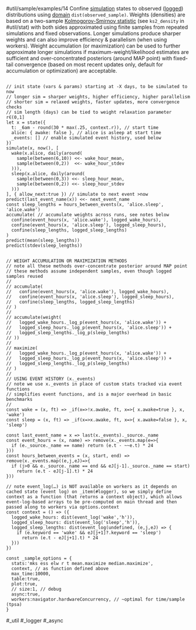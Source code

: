 #util/sample/examples/14 Confine [simulation](#util/sim) states to observed ([logged](#logger)) distributions using [domain](#///domains) `dist(observed_sample)`. Weights (densities) are based on a two-sample [Kolmogorov-Smirnov statistic](https://en.wikipedia.org/wiki/Kolmogorov–Smirnov_test#Kolmogorov–Smirnov_statistic) (see `ks2_density` in #util/stat) with both sides approximated using finite samples from repeated simulations and fixed observations. Longer simulations produce sharper weights and can also improve efficiency & parallelism (when using workers). Weight accumulation (or maximization) can be used to further approximate longer simulations if maximum-weight/likelihood estimates are sufficient and over-concentrated posteriors (around MAP point) with fixed-tail convergence (based on most recent updates only, default for accumulation or optimization) are acceptable.
```js:js_input

// init state (vars & params) starting at -X days, to be simulated to now
// longer sim = sharper weights, higher efficiency, higher parallelism
// shorter sim = relaxed weights, faster updates, more convergence checks
// sim length (days) can be tied to weight relaxation parameter r∈(0,1]
let x = state({
  t: _6am - round(30 * max(.25, context.r)), // start time
  alice: { awake: false }, // alice is asleep at start time
  _events: [] // enable simulated event history, used below
})
simulate(x, now(), [
  wake(x.alice, daily(around(
    sample(between(6,10)) <<- wake_hour_mean,
    sample(between(0,2))  <<- wake_hour_stdev
  ))),
  sleep(x.alice, daily(around(
    sample(between(0,3)) <<- sleep_hour_mean,
    sample(between(0,2)) <<- sleep_hour_stdev
  )))
], { allow_next:true }) // simulate to next event >now
predict(last_event_name(x)) <<- next_event_name
const sleep_lengths = hours_between_events(x, 'alice.sleep', 'alice.wake')
accumulate( // accumulate weights across runs, see notes below
  confine(event_hours(x, 'alice.wake'), logged_wake_hours),
  confine(event_hours(x, 'alice.sleep'), logged_sleep_hours),
  confine(sleep_lengths, logged_sleep_lengths)
)
predict(mean(sleep_lengths))
predict(stdev(sleep_lengths))

```
```js:js_removed

// WEIGHT ACCUMULATION OR MAXIMIZATION METHODS
// note all these methods over-concentrate posterior around MAP point
// these methods assume independent samples, even though logged samples reused
//
// accumulate(
//   confine(event_hours(x, 'alice.wake'), logged_wake_hours),
//   confine(event_hours(x, 'alice.sleep'), logged_sleep_hours),
//   confine(sleep_lengths, logged_sleep_lengths)
// )
//
// accumulate(weight(
//   logged_wake_hours._log_p(event_hours(x, 'alice.wake')) +
//   logged_sleep_hours._log_p(event_hours(x, 'alice.sleep')) +
//   logged_sleep_lengths._log_p(sleep_lengths)
// ))
//
// maximize(
//   logged_wake_hours._log_p(event_hours(x, 'alice.wake')) +
//   logged_sleep_hours._log_p(event_hours(x, 'alice.sleep')) +
//   logged_sleep_lengths._log_p(sleep_lengths)
// )
//
// USING EVENT HISTORY (x._events)
// note we use x._events in place of custom stats tracked via event functions
// simplifies event functions, and is a major overhead in basic benchmarks
//
const wake = (x, ft) => _if(x=>!x.awake, ft, x=>{ x.awake=true }, x, 'wake')
const sleep = (x, ft) => _if(x=>x.awake, ft, x=>{ x.awake=false }, x, 'sleep')

const last_event_name = x => last(x._events)._source._name
const event_hours = (x, name) => remove(x._events.map(e=>{
  if (e._source._name == name) return (e.t - ~~e.t) * 24
}))
const hours_between_events = (x, start, end) => remove(x._events.map((e,j,eJ)=>{
  if (j>0 && e._source._name == end && eJ[j-1]._source._name == start)
    return (e.t - eJ[j-1].t) * 24
}))

// note event_log(…) is NOT available on workers as it depends on cached state (event log) on _item(#logger), so we simply define context as a function (that returns a context object), which allows event-log-based arrays to be pre-computed on main thread and then passed along to workers via options.context
const context = () => ({
  logged_wake_hours: dist(event_log('wake','h')),
  logged_sleep_hours: dist(event_log('sleep','h')),
  logged_sleep_lengths: dist(event_log(undefined, (e,j,eJ) => {
    if (e.keyword == 'wake' && eJ[j+1]?.keyword == 'sleep')
      return (e.t - eJ[j+1].t) * 24
  }))
})

const _sample_options = {
  stats:'mks ess elw r t mean.maximize median.maximize',
  context, // as function defined above
  max_time:10000,
  table:true,
  plot:true,
  // size:1, // debug
  async:true,
  workers:navigator.hardwareConcurrency, // ~optimal for time/sample (tpsa)
}

```
#_util #_logger #_async
